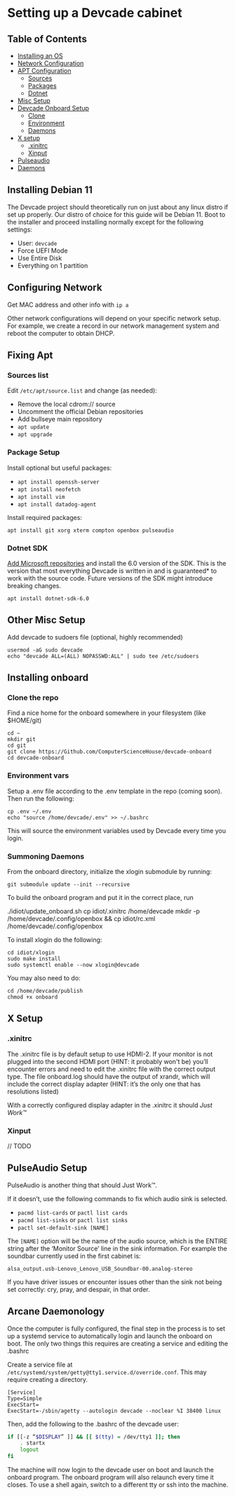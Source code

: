 
# Setting up a Devcade cabinet

## Table of Contents
- [Installing an OS](#installing-debian-11)
- [Network Configuration](#configuring-network)
- [APT Configuration](#fixing-apt)
	- [Sources](#sources-list)
	- [Packages](#package-setup)
	- [Dotnet](#dotnet-sdk)
- [Misc Setup](#other-misc-setup)
- [Devcade Onboard Setup](#installing-onboard)
	- [Clone](#clone-the-repo)
	- [Environment](#environment-vars)
	- [Daemons](#summoning-daemons)
- [X setup](#x-setup)
	- [.xinitrc](#xinitrc)
	- [Xinput](#xinput)
- [Pulseaudio](#pulseaudio-setup)
- [Daemons](#arcane-daemonology)


## Installing Debian 11

The Devcade project should theoretically run on just about any linux distro if set up properly. Our distro of choice for this guide will be Debian 11. Boot to the installer and proceed installing normally except for the following settings:

- User: `devcade`
- Force UEFI Mode
- Use Entire Disk
- Everything on 1 partition

## Configuring Network

Get MAC address and other info with `ip a`

Other network configurations will depend on your specific network setup. For example, we create a record in our network management system and reboot the computer to obtain DHCP.

## Fixing Apt

### Sources list

Edit `/etc/apt/source.list` and change (as needed):

* Remove the local cdrom:// source 
* Uncomment the official Debian repositories
* Add bullseye main repository
* `apt update` 
* `apt upgrade`


### Package Setup

Install optional but useful packages:

* `apt install openssh-server`
* `apt install neofetch`
* `apt install vim`
* `apt install datadog-agent`

Install required packages:

	apt install git xorg xterm compton openbox pulseaudio

### Dotnet SDK

[Add Microsoft repositories](https://learn.microsoft.com/en-us/dotnet/core/install/linux-debian#debian-11) and install the 6.0 version of the SDK. This is the version that most everything Devcade is written in and is guaranteed* to work with the source code. Future versions of the SDK might introduce breaking changes.

`apt install dotnet-sdk-6.0`


## Other Misc Setup

Add devcade to sudoers file (optional, highly recommended)

	usermod -aG sudo devcade
	echo "devcade ALL=(ALL) NOPASSWD:ALL" | sudo tee /etc/sudoers


## Installing onboard


### Clone the repo

Find a nice home for the onboard somewhere in your filesystem (like $HOME/git)

	cd ~
	mkdir git
	cd git
	git clone https://Github.com/ComputerScienceHouse/devcade-onboard
	cd devcade-onboard

### Environment vars
<!-- TODO -->
Setup a .env file according to the .env template in the repo (coming soon). Then run the following:

	cp .env ~/.env
	echo "source /home/devcade/.env" >> ~/.bashrc

This will source the environment variables used by Devcade every time you login.

### Summoning Daemons

From the onboard directory, initialize the xlogin submodule by running:

    git submodule update --init --recursive

To build the onboard program and put it in the correct place, run
<!-- TODO Update idiot naming -->
./idiot/update_onboard.sh
cp idiot/.xinitrc /home/devcade
mkdir -p /home/devcade/.config/openbox && cp idiot/rc.xml /home/devcade/.config/openbox

To install xlogin do the following:
 
    cd idiot/xlogin
    sudo make install
    sudo systemctl enable --now xlogin@devcade

You may also need to do:

    cd /home/devcade/publish
    chmod +x onboard

## X Setup

### .xinitrc

The .xinitrc file is by default setup to use HDMI-2. If your monitor is not plugged into the second HDMI port (HINT: it probably won't be) you’ll encounter errors and need to edit the .xinitrc file with the correct output type. The file onboard.log should have the output of xrandr, which will include the correct display adapter (HINT: it’s the only one that has resolutions listed)

With a correctly configured display adapter in the .xinitrc it should _Just Work™_

### Xinput

// TODO


## PulseAudio Setup

PulseAudio is another thing that should Just Work™.

If it doesn’t, use the following commands to fix which audio sink is selected.

* `pacmd list-cards` or `pactl list cards`
* `pacmd list-sinks` or `pactl list sinks`
* `pactl set-default-sink [NAME]`

The `[NAME]` option will be the name of the audio source, which is the ENTIRE string after the ‘Monitor Source’ line in the sink information. For example the soundbar currently used in the first cabinet is:

	alsa_output.usb-Lenovo_Lenovo_USB_Soundbar-00.analog-stereo

If you have driver issues or encounter issues other than the sink not being set correctly: cry, pray, and despair, in that order.


## Arcane Daemonology

Once the computer is fully configured, the final step in the process is to set up a systemd service to automatically login and launch the onboard on boot. The only two things this requires are creating a service and editing the .bashrc

Create a service file at `/etc/systemd/system/getty@tty1.service.d/override.conf`. This may require creating a directory.
```
[Service]
Type=Simple
ExecStart=
ExecStart=-/sbin/agetty --autologin devcade --noclear %I 38400 linux
```

Then, add the following to the .bashrc of the devcade user:

```sh
if [[-z “$DISPLAY” ]] && [[ $(tty) = /dev/tty1 ]]; then
    . startx
    logout 
fi 
```

The machine will now login to the devcade user on boot and launch the onboard program. The onboard program will also relaunch every time it closes. To use a shell again, switch to a different tty or ssh into the machine.
